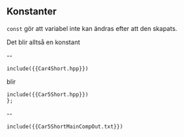 ## Konstanter

`const` gör att variabel inte kan ändras efter att den skapats.

Det blir alltså en konstant

--

```cpp[4]
include({{Car4Short.hpp}})
```

blir
<!-- .element: class="fragment" -->

```cpp[4]
include({{Car5Short.hpp}})
};
```
<!-- .element: class="fragment" -->

--

```bash[2-4 | 9-12]
include({{Car5ShortMainCompOut.txt}})

```
<!-- .element: class="r-stretch" -->
